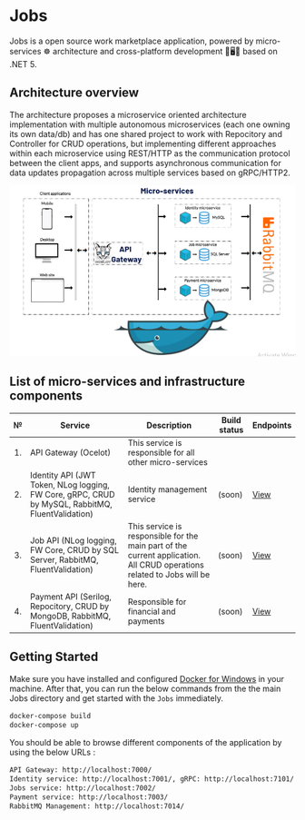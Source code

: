 # Jobs
Jobs is a open source work marketplace application, powered by micro-services ☸️ architecture and cross-platform development 📱🖥🐳 based on .NET 5.

## Architecture overview

The architecture proposes a microservice oriented architecture implementation with multiple autonomous microservices (each one owning its own data/db) and has one shared project to work with Repocitory and Controller for CRUD operations, but implementing different approaches within each microservice using REST/HTTP as the communication protocol between the client apps, and supports asynchronous communication for data updates propagation across multiple services based on gRPC/HTTP2.

<center><img src="img/JobsArchitecture.png"/></center>

## List of micro-services and infrastructure components

<table>
   <thead>
    <th>№</th>
    <th>Service</th>
    <th>Description</th>
    <th>Build status</th>
    <th>Endpoints</th>
  </thead>
  <tbody>
    <tr>
        <td align="center">1.</td>
        <td>API Gateway (Ocelot)</td>
        <td>This service is responsible for all other micro-services</td>
        <td></td>
        <td></td>
    </tr>
    <tr>
        <td align="center">2.</td>
        <td>Identity API (JWT Token, NLog logging, FW Core, gRPC, CRUD by MySQL, RabbitMQ, FluentValidation)</td>
        <td>Identity management service</td>
        <td>
           (soon)
        </td>
        <td> 
            <a href="https://app.swaggerhub.com/apis-docs/majidovmirolimjon/IdentityAPI/1.0.0">
               View
            </a>
       </td>
    </tr>
    <tr>
        <td align="center">3.</td>
        <td>Job API (NLog logging, FW Core, CRUD by SQL Server, RabbitMQ, FluentValidation)</td>
        <td>This service is responsible for the main part of the current application. All CRUD operations related to Jobs will be here.</td>
        <td>
           (soon)
        </td>
        <td> 
            <a href="https://app.swaggerhub.com/apis-docs/majidovmirolimjon/JobAPI/1.0.0">
               View
            </a>
       </td>
    </tr>
    <tr>
        <td align="center">4.</td>
        <td>Payment API (Serilog, Repocitory, CRUD by MongoDB, RabbitMQ, FluentValidation)</td>
        <td>Responsible for financial and payments</td>
        <td>
           (soon)
        </td>
        <td> 
            <a href="https://app.swaggerhub.com/apis-docs/majidovmirolimjon/PaymentAPI/1.0.0">
               View
            </a>
       </td>
    </tr>
  </tbody>  
</table>

## Getting Started

Make sure you have installed and configured [Docker for Windows](https://docs.docker.com/docker-for-windows/install/) in your machine. After that, you can run the below commands from the the main Jobs directory and get started with the `Jobs` immediately.

```powershell
docker-compose build
docker-compose up
```

You should be able to browse different components of the application by using the below URLs :

```
API Gateway: http://localhost:7000/
Identity service: http://localhost:7001/, gRPC: http://localhost:7101/
Jobs service: http://localhost:7002/
Payment service: http://localhost:7003/
RabbitMQ Management: http://localhost:7014/
```
